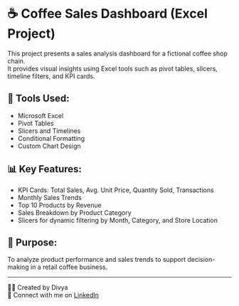 
# ☕ Coffee Sales Dashboard (Excel Project)

This project presents a sales analysis dashboard for a fictional coffee shop chain.  
It provides visual insights using Excel tools such as pivot tables, slicers, timeline filters, and KPI cards.

## 🔧 Tools Used:
- Microsoft Excel
- Pivot Tables
- Slicers and Timelines
- Conditional Formatting
- Custom Chart Design

## 📊 Key Features:
- KPI Cards: Total Sales, Avg. Unit Price, Quantity Sold, Transactions
- Monthly Sales Trends
- Top 10 Products by Revenue
- Sales Breakdown by Product Category
- Slicers for dynamic filtering by Month, Category, and Store Location

## 📌 Purpose:
To analyze product performance and sales trends to support decision-making in a retail coffee business.

---

🧑‍💻 Created by Divya  
🔗 Connect with me on [LinkedIn](https://www.linkedin.com/in/divya-mahour-544349270?lipi=urn%3Ali%3Apage%3Ad_flagship3_profile_view_base_contact_details%3B5LLW2yugQbCj4wUxjXGCpw%3D%3D)
